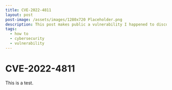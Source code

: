 ```yaml
---
title: CVE-2022-4811
layout: post
post-image: /assets/images/1280x720 Placeholder.png
description: This post makes public a vulnerability I happened to discover during one of my activities as a Penetration Tester.
tags:
  - how to
  - cybersecurity
  - vulnerability
---
```


# CVE-2022-4811

This is a test.

